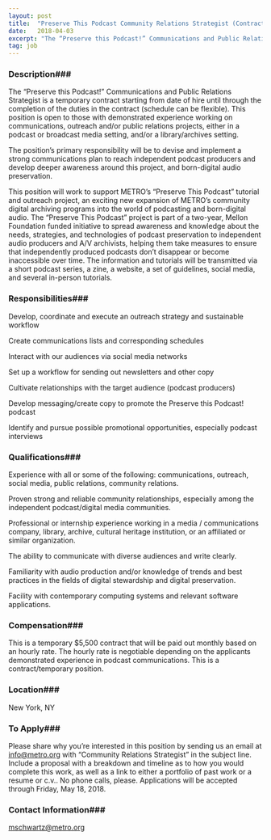 ```yaml
---
layout: post
title:  "Preserve This Podcast Community Relations Strategist (Contractor) - The Metropolitan New York Library Council"
date:   2018-04-03
excerpt: "The “Preserve this Podcast!” Communications and Public Relations Strategist is a temporary contract starting from date of hire until through the completion of the duties in the contract (schedule can be flexible). This position is open to those with demonstrated experience working on communications, outreach and/or public relations projects, either..."
tag: job
---
```


### Description###

The “Preserve this Podcast!” Communications and Public Relations Strategist is a temporary contract starting from date of hire until through the completion of the duties in the contract (schedule can be flexible). This position is open to those with demonstrated experience working on communications, outreach and/or public relations projects, either in a podcast or broadcast media setting, and/or a library/archives setting.

The position’s primary responsibility will be to devise and implement a strong communications plan to reach independent podcast producers and develop deeper awareness around this project, and born-digital audio preservation.

This position will work to support METRO’s “Preserve This Podcast” tutorial and outreach project, an exciting new expansion of METRO’s community digital archiving programs into the world of podcasting and born-digital audio. The “Preserve This Podcast” project is part of a two-year, Mellon Foundation funded initiative to spread awareness and knowledge about the needs, strategies, and technologies of podcast preservation to independent audio producers and A/V archivists, helping them take measures to ensure that independently produced podcasts don’t disappear or become inaccessible over time. The information and tutorials will be transmitted via a short podcast series, a zine, a website, a set of guidelines, social media, and several in-person tutorials. 



### Responsibilities###

Develop, coordinate and execute an outreach strategy and sustainable workflow

Create communications lists and corresponding schedules

Interact with our audiences via social media networks

Set up a workflow for sending out newsletters and other copy

Cultivate relationships with the target audience (podcast producers)

Develop messaging/create copy to promote the Preserve this Podcast! podcast

Identify and pursue possible promotional opportunities, especially podcast interviews



### Qualifications###

Experience with all or some of the following: communications, outreach, social media, public relations, community relations.

Proven strong and reliable community relationships, especially among the independent podcast/digital media communities.

Professional or internship experience working in a media / communications company, library, archive, cultural heritage institution, or an affiliated or similar organization.

The ability to communicate with diverse audiences and write clearly.

Familiarity with audio production and/or knowledge of trends and best practices in the fields of digital stewardship and digital preservation.

Facility with contemporary computing systems and relevant software applications.



### Compensation###

This is a temporary $5,500 contract that will be paid out monthly based on an hourly rate. The hourly rate is negotiable depending on the applicants demonstrated experience in podcast communications. This is a contract/temporary position.


### Location###

New York, NY




### To Apply###

Please share why you’re interested in this position by sending us an email at info@metro.org with “Community Relations Strategist” in the subject line. Include a proposal with a breakdown and timeline as to how you would complete this work, as well as a link to either a portfolio of past work or a resume or c.v.. No phone calls, please. Applications will be accepted through Friday, May 18, 2018. 




### Contact Information###

mschwartz@metro.org

